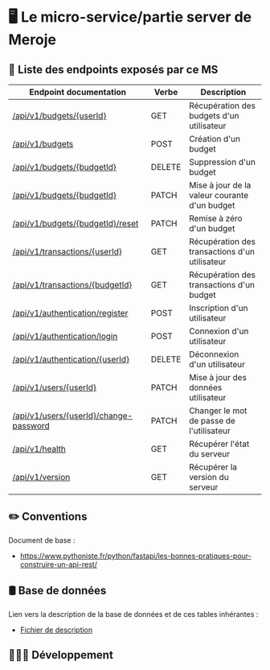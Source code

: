# 🖥️ Le micro-service/partie server de Meroje

## 🔎 Liste des endpoints exposés par ce MS

| Endpoint documentation                                                                                          | Verbe  | Description                                    |
| --------------------------------------------------------------------------------------------------------------- | ------ | ---------------------------------------------- |
| <a href="/server/docs/budgets/endpoint-budgets-read.md">/api/v1/budgets/{userId}</a>                            | GET    | Récupération des budgets d'un utilisateur      |
| <a href="/server/docs/budgets/endpoint-budgets-create.md">/api/v1/budgets</a>                                   | POST   | Création d'un budget                           |
| <a href="/server/docs/budgets/endpoint-budgets-remove.md">/api/v1/budgets/{budgetId}</a>                        | DELETE | Suppression d'un budget                        |
| <a href="/server/docs/budgets/endpoint-budgets-edit.md">/api/v1/budgets/{budgetId}</a>                          | PATCH  | Mise à jour de la valeur courante d'un budget  |
| <a href="/server/docs/budgets/endpoint-budgets-reset.md">/api/v1/budgets/{budgetId}/reset</a>                   | PATCH  | Remise à zéro d'un budget                      |
| <a href="/server/docs/transactions/endpoint-transactions-user-history.md">/api/v1/transactions/{userId}</a>     | GET    | Récupération des transactions d'un utilisateur |
| <a href="/server/docs/transactions/endpoint-transactions-budget-history.md">/api/v1/transactions/{budgetId}</a> | GET    | Récupération des transactions d'un budget      |
| <a href="/server/docs/users/endpoint-authentication-register.md">/api/v1/authentication/register</a>            | POST   | Inscription d'un utilisateur                   |
| <a href="/server/docs/users/endpoint-authentication-login.md">/api/v1/authentication/login</a>                  | POST   | Connexion d'un utilisateur                     |
| <a href="/server/docs/users/endpoint-authentication-logout.md">/api/v1/authentication/{userId}</a>              | DELETE | Déconnexion d'un utilisateur                   |
| <a href="/server/docs/users/endpoint-users-edit.md">/api/v1/users/{userId}</a>                                  | PATCH  | Mise à jour des données utilisateur            |
| <a href="/server/docs/users/endpoint-users-change-password.md">/api/v1/users/{userId}/change-password</a>       | PATCH  | Changer le mot de passe de l'utilisateur       |
| <a href="/server/docs/endpoint-health.md">/api/v1/health</a>                                                    | GET    | Récupérer l'état du serveur                    |
| <a href="/server/docs/endpoint-version.md">/api/v1/version</a>                                                  | GET    | Récupérer la version du serveur                |

## ✏️ Conventions

Document de base :

- https://www.pythoniste.fr/python/fastapi/les-bonnes-pratiques-pour-construire-un-api-rest/

## 🛢️ Base de données

Lien vers la description de la base de données et de ces tables inhérantes :

- <a href="/server/docs/database/database.md">Fichier de description</a>

## 👨🏻‍💻 Développement
